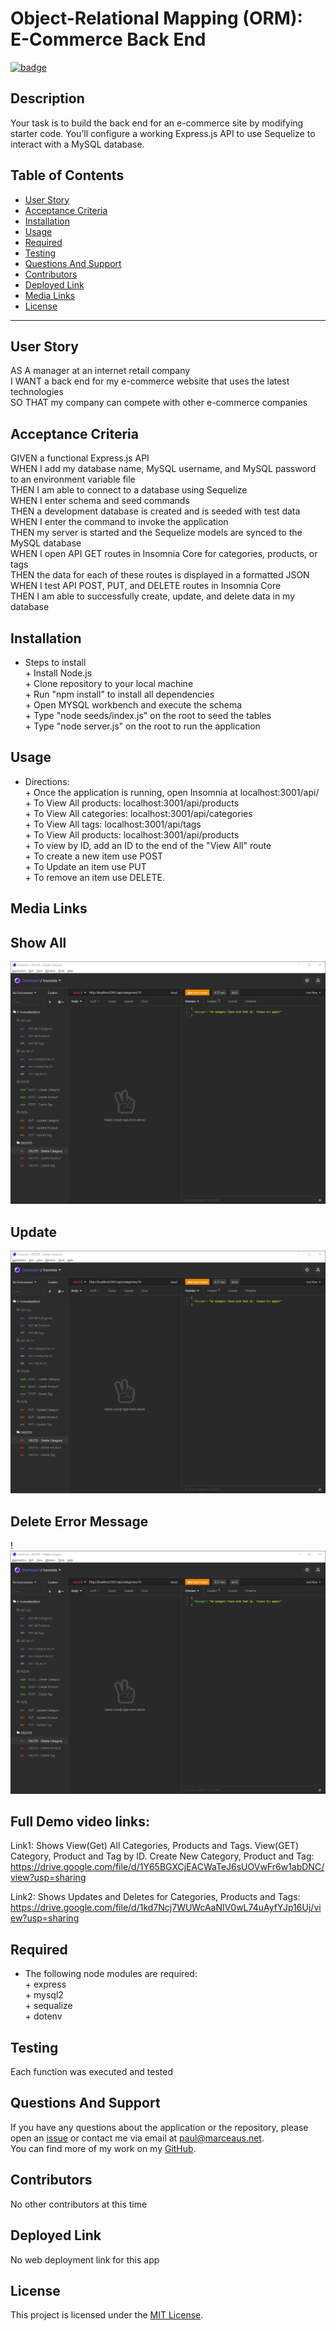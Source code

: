 # **Object-Relational Mapping (ORM): E-Commerce Back End**

[![badge](https://img.shields.io/badge/license-MIT-green)](https://choosealicense.com/licenses/mit)

## **Description**

Your task is to build the back end for an e-commerce site by modifying starter code. You’ll configure a working Express.js API to use Sequelize to interact with a MySQL database.

## Table of Contents

- [User Story](#user-story)
- [Acceptance Criteria](#acceptance-criteria)
- [Installation](#installation)
- [Usage](#usage)
- [Required](#required)
- [Testing](#testing)
- [Questions And Support](#questions-and-support)
- [Contributors](#contributors)
- [Deployed Link](#deployed-link)
- [Media Links](#media-links)
- [License](#license)

---

## **User** **Story**

AS A manager at an internet retail company<br>I WANT a back end for my e-commerce website that uses the latest technologies<br>SO THAT my company can compete with other e-commerce companies

## **Acceptance** **Criteria**

GIVEN a functional Express.js API<br>WHEN I add my database name, MySQL username, and MySQL password to an environment variable file<br>THEN I am able to connect to a database using Sequelize<br>WHEN I enter schema and seed commands<br>THEN a development database is created and is seeded with test data<br>WHEN I enter the command to invoke the application<br>THEN my server is started and the Sequelize models are synced to the MySQL database<br>WHEN I open API GET routes in Insomnia Core for categories, products, or tags<br>THEN the data for each of these routes is displayed in a formatted JSON<br>WHEN I test API POST, PUT, and DELETE routes in Insomnia Core<br>THEN I am able to successfully create, update, and delete data in my database

## **Installation**

- Steps to install<br>+ Install Node.js<br>+ Clone repository to your local machine<br>+ Run "npm install" to install all dependencies<br>+ Open MYSQL workbench and execute the schema<br>+ Type "node seeds/index.js" on the root to seed the tables<br>+ Type "node server.js" on the root to run the application

## **Usage**

- Directions:<br>+ Once the application is running, open Insomnia at localhost:3001/api/<br>+ To View All products: localhost:3001/api/products<br>+ To View All categories: localhost:3001/api/categories<br>+ To View All tags: localhost:3001/api/tags<br>+ To View All products: localhost:3001/api/products<br>+ To view by ID, add an ID to the end of the "View All" route<br>+ To create a new item use POST<br>+ To Update an item use PUT<br>+ To remove an item use DELETE.

## **Media** **Links**

## Show All

![media file 3](./includes/images/Screenshot3.png)

## Update

![media file 3](./includes/images/Screenshot3.png)

## Delete Error Message

!![media file 3](./includes/images/Screenshot3.png)

## Full Demo video links:

Link1: Shows View(Get) All Categories, Products and Tags. View(GET) Category, Product and Tag by ID. Create New Category, Product and Tag:<br>
https://drive.google.com/file/d/1Y65BGXCjEACWaTeJ6sUOVwFr6w1abDNC/view?usp=sharing

Link2: Shows Updates and Deletes for Categories, Products and Tags:<br>
https://drive.google.com/file/d/1kd7Ncj7WUWcAaNIV0wL74uAyfYJp16Uj/view?usp=sharing

## **Required**

- The following node modules are required:<br>+ express<br>+ mysql2<br>+ sequalize<br>+ dotenv

## **Testing**

Each function was executed and tested

## **Questions** **And** **Support**

If you have any questions about the application or the repository, please open an [issue](https://github.com/pmarceaujr/Mock_E-CommBackEnd/issues) or contact me via email at paul@marceaus.net.  
 You can find more of my work on my [GitHub](https://github.com/pmarceaujr).

## **Contributors**

No other contributors at this time

## **Deployed** **Link**

No web deployment link for this app

## **License**

This project is licensed under the [MIT License](https://choosealicense.com/licenses/mit).
